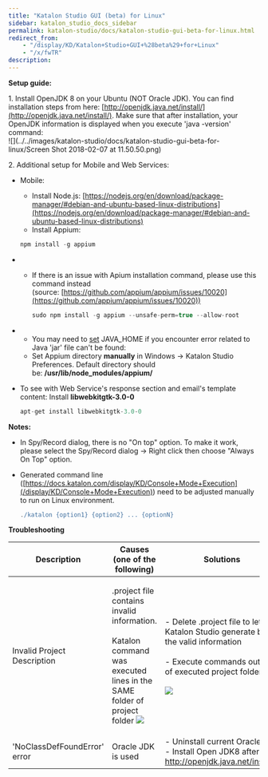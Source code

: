 ```yaml
---
title: "Katalon Studio GUI (beta) for Linux" 
sidebar: katalon_studio_docs_sidebar
permalink: katalon-studio/docs/katalon-studio-gui-beta-for-linux.html 
redirect_from:
    - "/display/KD/Katalon+Studio+GUI+%28beta%29+for+Linux"
    - "/x/fwTR"
description: 
---
```

**Setup guide:**

1\. Install OpenJDK 8 on your Ubuntu (NOT Oracle JDK). You can find installation steps from here: [http://openjdk.java.net/install/](http://openjdk.java.net/install/). Make sure that after installation, your OpenJDK information is displayed when you execute 'java -version' command:  
![](../../images/katalon-studio/docs/katalon-studio-gui-beta-for-linux/Screen Shot 2018-02-07 at 11.50.50.png)

2\. Additional setup for Mobile and Web Services:

*   Mobile:
    
    *   Install Node.js: [https://nodejs.org/en/download/package-manager/#debian-and-ubuntu-based-linux-distributions](https://nodejs.org/en/download/package-manager/#debian-and-ubuntu-based-linux-distributions)
    *   Install Appium:
    
    ```groovy
    npm install -g appium 
    ```
    

*   *   If there is an issue with Apium installation command, please use this command instead (source: [https://github.com/appium/appium/issues/10020](https://github.com/appium/appium/issues/10020))
        
        ```groovy
        sudo npm install -g appium --unsafe-perm=true --allow-root
        ```
        

*   *   You may need to [set](https://askubuntu.com/questions/175514/how-to-set-java-home-for-java?utm_medim=organic&utm_source=google_rich_qa&utm_campaign=google_rich_qa) JAVA_HOME if you encounter error related to Java 'jar' file can't be found: 
    *   Set Appium directory **manually** in Windows -> Katalon Studio Preferences. Default directory should be: **/usr/lib/node_modules/appium/**  
        
*   To see with Web Service's response section and email's template content: Install **libwebkitgtk-3.0-0**
    
    ```groovy
    apt-get install libwebkitgtk-3.0-0
    ```
    

**Notes:**

*   In Spy/Record dialog, there is no "On top" option. To make it work, please select the Spy/Record dialog -> Right click then choose "Always On Top" option.
*   Generated command line ([https://docs.katalon.com/display/KD/Console+Mode+Execution](/display/KD/Console+Mode+Execution)) need to be adjusted manually to run on Linux environment.
    
    ```groovy
    ./katalon {option1} {option2} ... {optionN}
    ```
    

**Troubleshooting**

<table><thead><tr><th>Description</th><th>Causes (one of the following)</th><th>Solutions</th></tr></thead><tbody><tr><td>Invalid Project Description</td><td><p>.project file contains invalid information.<br><br>Katalon command was executed lines in the SAME folder of project folder <img src="../../images/katalon-studio/docs/katalon-studio-gui-beta-for-linux/Screen Shot 2018-02-02 at 11.07.44.png"></p></td><td><p>-&nbsp;Delete .project file to let Katalon Studio generate back the valid information<br><br>-&nbsp;Execute commands outside of executed project folder<br><br><img src="../../images/katalon-studio/docs/katalon-studio-gui-beta-for-linux/Screen Shot 2018-02-02 at 11.08.52.png"></p></td></tr><tr><td>'NoClassDefFoundError' error</td><td>Oracle JDK is used</td><td>-&nbsp;Uninstall current Oracle JDK - Install Open JDK8 after that: <a class="external-link" href="http://openjdk.java.net/install/" rel="nofollow">http://openjdk.java.net/install/</a>.</td></tr></tbody></table>
